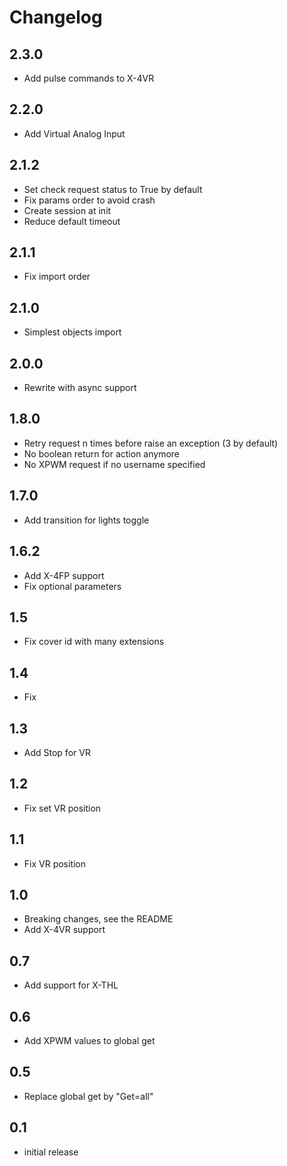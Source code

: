 # Changelog

## 2.3.0

- Add pulse commands to X-4VR

## 2.2.0

- Add Virtual Analog Input

## 2.1.2

- Set check request status to True by default
- Fix params order to avoid crash
- Create session at init
- Reduce default timeout

## 2.1.1

- Fix import order

## 2.1.0

- Simplest objects import

## 2.0.0

- Rewrite with async support

## 1.8.0

- Retry request n times before raise an exception (3 by default)
- No boolean return for action anymore
- No XPWM request if no username specified

## 1.7.0

- Add transition for lights toggle

## 1.6.2

- Add X-4FP support
- Fix optional parameters

## 1.5

- Fix cover id with many extensions

## 1.4

- Fix

## 1.3

- Add Stop for VR

## 1.2

- Fix set VR position

## 1.1

- Fix VR position

## 1.0

- Breaking changes, see the README
- Add X-4VR support

## 0.7

- Add support for X-THL

## 0.6

- Add XPWM values to global get

## 0.5

- Replace global get by "Get=all"

## 0.1

- initial release
